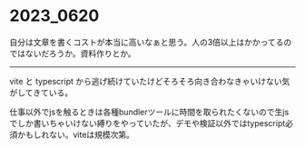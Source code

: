 # 2023_0620

自分は文章を書くコストが本当に高いなぁと思う。人の3倍以上はかかってるのではないだろうか。資料作りとか。

---

vite と typescript から逃げ続けていたけどそろそろ向き合わなきゃいけない気がしてきている。

仕事以外でjsを触るときは各種bundlerツールに時間を取られたくないので生jsでしか書いちゃいけない縛りをやっていたが、デモや検証以外ではtypescript必須かもしれない。viteは規模次第。